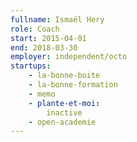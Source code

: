 ```yaml
---
fullname: Ismaël Hery
role: Coach
start: 2015-04-01
end: 2018-03-30
employer: independent/octo
startups:
    - la-bonne-boite
    - la-bonne-formation
    - memo
    - plante-et-moi:
        inactive
    - open-academie
---
```

